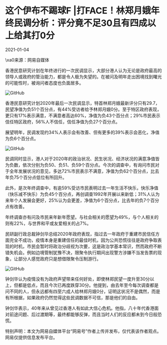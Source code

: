 # 这个伊布不踢球F |打FACE！林郑月娥年终民调分析：评分竟不足30且有四成以上给其打0分

2021-01-04

\xa0来源：网易自媒体

香港民意研究计划在年终进行的一次民调显示，大部分港人认为无论是政府最高的领导人或政府的管治能力，都是令人极为失望的。在被问及明年走出困境找到曙光的可能性时，被询问者态度也负面居多。

![GitHub](https://chinadigitaltimes.net/chinese/files/2021/01/post-661057-5ff26896c3117.)

香港民意研究计划2020年最后一次民调显示，特首林郑月娥最新评分只有29.7，民望净值为负51个百分点，有44%受访者给予林郑月娥0分。至于特区政府表现，更只有17%表示满意，不满意者高达60%，净值为负43个百分点；29%市民表示信任特区政府，56%人不信任，信任净值为负27个百分点。

展望明年，民调发现约34%人表示会有改善、但有更多的39%表示会恶化，净值为负6个百分点。

![GitHub](https://chinadigitaltimes.net/chinese/files/2021/01/post-661057-5ff26898716ee.)

民调同时显示，港人对于2020年的政治状况、民生状况、经济状况的满意净值皆为负数，依次分别为负50、负51、负59个百分点。今次的调查中，有询问市民对于全年发展状况的意见，多达72%市民表示不满意，净值为负62个百分点，比去年负75个百分点低位有所回升。

此外，是次年终调查中，有逾59%受访市民表明过去一年生活不快乐，快乐净值（快乐减不快乐）为负45个百分点，再创调查1992年开展以来新低；31%人认为来年个人发展会更好，25%认为会更差，净值为6个百分点，比去年的负7个百分点有改善。

年终调查亦有问及市民来年新年愿望。与社会相关的愿望为49%，与个人相关的则有22%，与世界和平或友爱相关的占7%。

民研副行政总裁钟剑华总结2020年政府表现，指过去一年政府于重建市民信任方面完全不成功，疫情本身是重建信任的最佳时机，因为公共恐慌往往是政府争取表现的时机，市民会暂时将政治分歧视为次要，这是政治学基本常识，然而政府不断错失机会。例如边境管制犹豫不决，限聚令执行期间出现警方涉嫌不当发告票的现象，让部分人感觉政府只是想借限聚令压制游行。

![GitHub](https://chinadigitaltimes.net/chinese/files/2021/01/post-661057-5ff2689a16ac2.)

钟剑华认为疫情没有为政府声望带来任何好处，即使林郑民望一度升至30分以上，但都是低点，而且今次已再度跌穿30分。他提到，由去年至今每次调查都是问不同的人，但永远都有四至六成人给林郑月娥0分，证明这状况不是偶然，而是有所根据，如果政府仍然觉得这些民调数据不可信，那是他们的自由。

钟剑华表示，40年来从曾见过香港人有如此大信心危机。他指，八十年代香港面对前途问题、后过渡期等，最终都能够反弹，而且当时人们的反应都未到今日般恐慌。

特别声明：本文为网易自媒体平台“网易号”作者上传并发布，仅代表该作者观点。网易仅提供信息发布平台。

